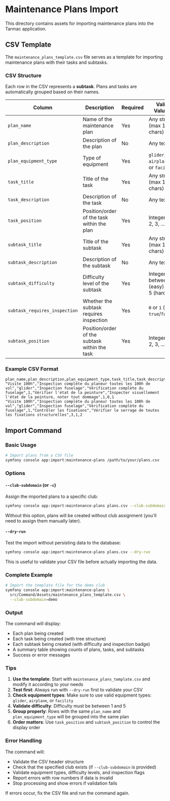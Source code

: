 # Maintenance Plans Import

This directory contains assets for importing maintenance plans into the Tarmac application.

## CSV Template

The `maintenance_plans_template.csv` file serves as a template for importing maintenance plans with their tasks and subtasks.

### CSV Structure

Each row in the CSV represents a **subtask**. Plans and tasks are automatically grouped based on their names.

| Column | Description | Required | Valid Values |
|--------|-------------|----------|--------------|
| `plan_name` | Name of the maintenance plan | Yes | Any string (max 180 chars) |
| `plan_description` | Description of the plan | No | Any text |
| `plan_equipment_type` | Type of equipment | Yes | `glider`, `airplane`, or `facility` |
| `task_title` | Title of the task | Yes | Any string (max 180 chars) |
| `task_description` | Description of the task | No | Any text |
| `task_position` | Position/order of the task within the plan | Yes | Integer (1, 2, 3, ...) |
| `subtask_title` | Title of the subtask | Yes | Any string (max 180 chars) |
| `subtask_description` | Description of the subtask | No | Any text |
| `subtask_difficulty` | Difficulty level of the subtask | Yes | Integer between 1 (easy) and 5 (hard) |
| `subtask_requires_inspection` | Whether the subtask requires inspection | Yes | `0` or `1` (or `true`/`false`) |
| `subtask_position` | Position/order of the subtask within the task | Yes | Integer (1, 2, 3, ...) |

### Example CSV Format

```csv
plan_name,plan_description,plan_equipment_type,task_title,task_description,task_position,subtask_title,subtask_description,subtask_difficulty,subtask_requires_inspection,subtask_position
"Visite 100h","Inspection complète du planeur toutes les 100h de vol","glider","Inspection fuselage","Vérification complète du fuselage",1,"Vérifier l'état de la peinture","Inspecter visuellement l'état de la peinture, noter tout dommage",1,0,1
"Visite 100h","Inspection complète du planeur toutes les 100h de vol","glider","Inspection fuselage","Vérification complète du fuselage",1,"Contrôler les fixations","Vérifier le serrage de toutes les fixations structurelles",3,1,2
```

## Import Command

### Basic Usage

```bash
# Import plans from a CSV file
symfony console app:import:maintenance-plans /path/to/your/plans.csv
```

### Options

#### `--club-subdomain` (or `-c`)
Assign the imported plans to a specific club:

```bash
symfony console app:import:maintenance-plans plans.csv --club-subdomain=demo
```

Without this option, plans will be created without club assignment (you'll need to assign them manually later).

#### `--dry-run`
Test the import without persisting data to the database:

```bash
symfony console app:import:maintenance-plans plans.csv --dry-run
```

This is useful to validate your CSV file before actually importing the data.

### Complete Example

```bash
# Import the template file for the demo club
symfony console app:import:maintenance-plans \
  src/Command/Assets/maintenance_plans_template.csv \
  --club-subdomain=demo
```

### Output

The command will display:
- Each plan being created
- Each task being created (with tree structure)
- Each subtask being created (with difficulty and inspection badge)
- A summary table showing counts of plans, tasks, and subtasks
- Success or error messages

### Tips

1. **Use the template**: Start with `maintenance_plans_template.csv` and modify it according to your needs
2. **Test first**: Always run with `--dry-run` first to validate your CSV
3. **Check equipment types**: Make sure to use valid equipment types: `glider`, `airplane`, or `facility`
4. **Validate difficulty**: Difficulty must be between 1 and 5
5. **Group properly**: Rows with the same `plan_name` and `plan_equipment_type` will be grouped into the same plan
6. **Order matters**: Use `task_position` and `subtask_position` to control the display order

### Error Handling

The command will:
- Validate the CSV header structure
- Check that the specified club exists (if `--club-subdomain` is provided)
- Validate equipment types, difficulty levels, and inspection flags
- Report errors with row numbers if data is invalid
- Stop processing and show errors if validation fails

If errors occur, fix the CSV file and run the command again.

